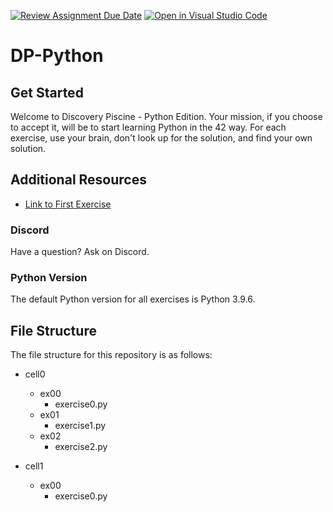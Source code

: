 [![Review Assignment Due Date](https://classroom.github.com/assets/deadline-readme-button-24ddc0f5d75046c5622901739e7c5dd533143b0c8e959d652212380cedb1ea36.svg)](https://classroom.github.com/a/CEKAtFta)
[![Open in Visual Studio Code](https://classroom.github.com/assets/open-in-vscode-718a45dd9cf7e7f842a935f5ebbe5719a5e09af4491e668f4dbf3b35d5cca122.svg)](https://classroom.github.com/online_ide?assignment_repo_id=13765335&assignment_repo_type=AssignmentRepo)
# DP-Python

## Get Started
Welcome to Discovery Piscine - Python Edition. Your mission, if you choose to accept it, will be to start learning Python in the 42 way. For each exercise, use your brain, don't look up for the solution, and find your own solution.

## Additional Resources
- [Link to First Exercise](https://projects.intra.42.fr/projects/cellule0-0-python)

### Discord
Have a question? Ask on Discord.

### Python Version
The default Python version for all exercises is Python 3.9.6.

## File Structure
The file structure for this repository is as follows:

- cell0
  - ex00
    - exercise0.py
  - ex01
    - exercise1.py
  - ex02
    - exercise2.py

- cell1
  - ex00
    - exercise0.py
